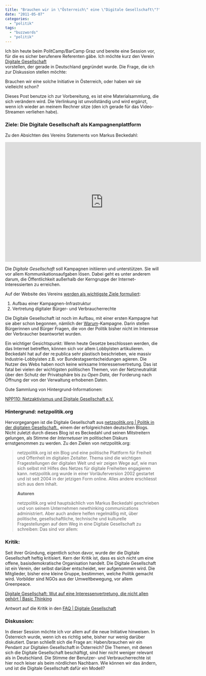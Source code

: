 ```yaml
---
title: "Brauchen wir in \"Österreich\" eine \"Digitale Gesellschaft\"?"
date: "2011-05-07"
categories: 
  - "politik"
tags: 
  - "buzzwords"
  - "politik"
---
```


Ich bin heute beim PolitCamp/BarCamp Graz und bereite eine Session vor, für die es sicher berufenere Referenten gäbe. Ich möchte kurz den Verein [Digitale Gesellschaft](http://digitalegesellschaft.de/ "Digitale Gesellschaft")  
vorstellen, der gerade in Deutschland gegründet wurde. Die Frage, die ich zur Diskussion stellen möchte:

Brauchen wir eine solche Initiative in Österreich, oder haben wir sie vielleicht schon?

Dieses Post benutze ich zur Vorbereitung, es ist eine Materialsammlung, die sich verändern wird. Die Verlinkung ist unvollständig und wird ergänzt, wenn ich wieder an meinem Rechner sitze (den ich gerade für das Video-Streamen verliehen habe).

### Ziele: Die Digitale Gesellschaft als Kampagnenplattform

Zu den Absichten des Vereins Statements von Markus Beckedahl:

<iframe src="http://www.youtube.com/embed/xNXAd_0T2LM" allowfullscreen height="390" frameborder="0" width="640"></iframe>

Die _Digitale Gesellschaft_ soll Kampagnen initiieren und unterstützen. Sie will vor allem Kommunikationsaufgaben lösen. Dabei geht es unter anderem darum, die Öffentlichkeit außerhalb der Kerngruppe der Internet-Interessierten zu erreichen.

Auf der Website des Vereins [werden als wichtigste Ziele formuliert](http://digitalegesellschaft.de/idee/ "Idee | Digitale Gesellschaft"):

1. Aufbau einer Kampagnen-Infrastruktur
2. Vertretung digitaler Bürger- und Verbraucherrechte

Die Digitale Gesellschaft ist noch im Aufbau, mit einer ersten Kampagne hat sie aber schon begonnen, nämlich der [Warum](http://digitalegesellschaft.de/2011/04/warum-kampagne/ "#Warum? | Digitale Gesellschaft")\-Kampagne. Darin stellen Bürgerinnen und Bürger Fragen, die von der Politik bisher nicht im Interesse der Verbraucher beantwortet wurden.

Ein wichtiger Gesichtspunkt: Wenn heute Gesetze beschlossen werden, die das Internet betreffen, können sich vor allem Lobbyisten artikulieren. Beckedahl hat auf der re:publica sehr plastisch beschrieben, wie massiv Industrie-Lobbyisten z.B. vor Bundestagsentscheidungen agieren. Die Nutzer des Webs haben noch keine wirksame Interessenvertretung. Das ist fatal bei vielen der wichtigsten politischen Themen, von der Netzneutralität über den Schutz der Privatsphäre bis zu _Open Data_, der Forderung nach Öffnung der von der Verwaltung erhobenen Daten.

Gute Sammlung von Hintergrund-Informationen:

[NPP110: Netzaktivismus und Digitale Gesellschaft e.V.](https://www.netzpolitik.org/2011/npp110-netzaktivismus-und-digitale-gesellschaft-e-v/ "NPP110: Netzaktivismus und Digitale Gesellschaft e.V.")

### Hintergrund: netzpolitik.org

Hervorgegangen ist die Digitale Gesellschaft aus [netzpolitik.org | Politik in der digitalen Gesellschaft.](http://www.netzpolitik.org/ "netzpolitik.org | Politik in der digitalen Gesellschaft."), einem der erfolgreichsten deutschen Blogs. Nicht zuletzt durch dieses Blog ist es Beckedahl und seinen Mitstreitern gelungen, als Stimme der _Internetuser_ im politischen Diskurs ernstgenommen zu werden. Zu den Zielen von netzpolitik.org:

> netzpolitik.org ist ein Blog und eine politische Plattform für Freiheit und Offenheit im digitalen Zeitalter. Thema sind die wichtigen Fragestellungen der digitalen Welt und wir zeigen Wege auf, wie man sich selbst mit Hilfes des Netzes für digitale Freiheiten engagieren kann. netzpolitik.org wurde in einer Vorläuferversion 2002 gestartet und ist seit 2004 in der jetzigen Form online. Alles andere erschliesst sich aus dem Inhalt.
> 
> **Autoren**
> 
> netzpolitik.org wird hauptsächlich von Markus Beckedahl geschrieben und von seinem Unternehmen newthinking communications administriert. Aber auch andere helfen regelmäßig mit, über politische, gesellschaftliche, technische und kulturelle Fragestellungen auf dem Weg in eine Digitale Gesellschaft zu schreiben: Das sind vor allem:

### Kritik:

Seit ihrer Gründung, eigentlich schon davor, wurde der die Digitale Gesellschaft heftig kritisiert. Kern der Kritik ist, dass es sich nicht um eine offene, basisdemokratische Organisation handelt. Die Digitale Gesellschaft ist ein Verein, der selbst darüber entscheidet, wer aufgenommen wird. Die Mitglieder, bisher eine kleine Gruppe, bestimmen, welche Politik gemacht wird. Vorbilder sind NGOs aus der Umweltbewegung, vor allem Greenpeace.

[Digitale Gesellschaft: Wut auf eine Interessenvertretung, die nicht allen gehört | Basic Thinking](http://www.basicthinking.de/blog/2011/04/18/digitale-gesellschaft-wut-auf-eine-interessenvertretung-die-nicht-allen-gehoert/ "Digitale Gesellschaft: Wut auf eine Interessenvertretung, die nicht allen gehört | Basic Thinking")

Antwort auf die Kritik in den [FAQ | Digitale Gesellschaft](http://digitalegesellschaft.de/faq/ "FAQ | Digitale Gesellschaft")

### Diskussion:

In dieser Session möchte ich vor allem auf die neue Initiative hinweisen. In Österreich wurde, wenn ich es richtig sehe, bisher nur wenig darüber diskutiert. Daran schließt sich die Frage an: Haben/brauchen wir ein Pendant zur Digitalen Gesellschaft in Österreich? Die Themen, mit denen sich die Digitale Gesellschaft beschäftigt, sind hier nicht weniger relevant als in Deutschland. Die Stimme der Benutzer- und Verbraucherrechte ist hier noch leiser als beim nördlichen Nachbarn. Wie können wir das ändern, und ist die Digitale Gesellschaft dafür ein Modell?
